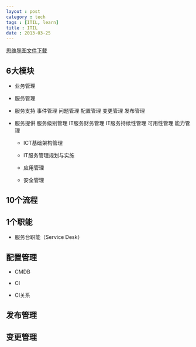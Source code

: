 ```yaml
---
layout : post
category : tech
tags : [ITIL, learn]
title : ITIL
date : 2013-03-25
---
```

[思维导图文件下载](https://docs.google.com/file/d/0B1DrsqrLRzeIeXZOQkp0OXBjMzA/edit?usp=sharing)

## 6大模块


  - 业务管理


  - 服务管理

- 服务支持
事件管理
问题管理
配置管理
变更管理
发布管理
- 服务提供
服务级别管理
IT服务财务管理
IT服务持续性管理
可用性管理
能力管理

  - ICT基础架构管理


  - IT服务管理规划与实施


  - 应用管理


  - 安全管理


## 10个流程


## 1个职能


  - 服务台职能（Service Desk）


## 配置管理


  - CMDB

- CI
- CI关系

## 发布管理


## 变更管理
